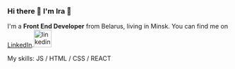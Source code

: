 ### Hi there 👋 I'm Ira :woman:

I'm a **Front End Developer** from Belarus, living in Minsk. You can find me on [LinkedIn](https://www.linkedin.com/in/ira-levkovich/).[<img src='https://cdn.jsdelivr.net/npm/simple-icons@3.0.1/icons/linkedin.svg' alt='linkedin' height='40'>](https://www.linkedin.com/in/https://www.linkedin.com/in/ira-levkovich//)  

My skills:  JS / HTML / CSS / REACT 



